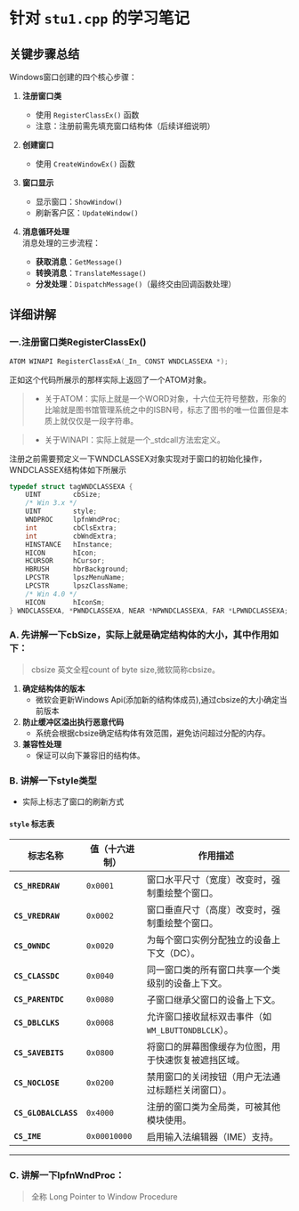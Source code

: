 ﻿# 针对 `stu1.cpp` 的学习笔记

## 关键步骤总结

Windows窗口创建的四个核心步骤：

1. **注册窗口类**  
   - 使用 `RegisterClassEx()` 函数  
   - 注意：注册前需先填充窗口结构体（后续详细说明）

2. **创建窗口**  
   - 使用 `CreateWindowEx()` 函数

3. **窗口显示**  
   - 显示窗口：`ShowWindow()`  
   - 刷新客户区：`UpdateWindow()`

4. **消息循环处理**  
   消息处理的三步流程：  
   - **获取消息**：`GetMessage()`  
   - **转换消息**：`TranslateMessage()`  
   - **分发处理**：`DispatchMessage()`（最终交由回调函数处理）
## 详细讲解
###	一.注册窗口类RegisterClassEx()
```cpp 
ATOM WINAPI RegisterClassExA(_In_ CONST WNDCLASSEXA *);
```
正如这个代码所展示的那样实际上返回了一个ATOM对象。
> * 关于ATOM：实际上就是一个WORD对象，十六位无符号整数，形象的比喻就是图书馆管理系统之中的ISBN号，标志了图书的唯一位置但是本质上就仅仅是一段字符串。

> * 关于WINAPI：实际上就是一个_stdcall方法宏定义。

注册之前需要预定义一下WNDCLASSEX对象实现对于窗口的初始化操作，WNDCLASSEX结构体如下所展示
``` cpp
typedef struct tagWNDCLASSEXA {
    UINT        cbSize;
    /* Win 3.x */
    UINT        style;
    WNDPROC     lpfnWndProc;
    int         cbClsExtra;
    int         cbWndExtra;
    HINSTANCE   hInstance;
    HICON       hIcon;
    HCURSOR     hCursor;
    HBRUSH      hbrBackground;
    LPCSTR      lpszMenuName;
    LPCSTR      lpszClassName;
    /* Win 4.0 */
    HICON       hIconSm;
} WNDCLASSEXA, *PWNDCLASSEXA, NEAR *NPWNDCLASSEXA, FAR *LPWNDCLASSEXA;
```

### A. **先讲解一下cbSize，实际上就是确定结构体的大小，其中作用如下：**

> cbsize 英文全程count of byte size,微软简称cbsize。
1.  **确定结构体的版本**
    - 微软会更新Windows Api(添加新的结构体成员),通过cbsize的大小确定当前版本
2.  **防止缓冲区溢出执行恶意代码**
    - 系统会根据cbsize确定结构体有效范围，避免访问超过分配的内存。
3.  **兼容性处理**
    - 保证可以向下兼容旧的结构体。

### B. **讲解一下style类型**
* 实际上标志了窗口的刷新方式 

#### `style` 标志表
| 标志名称              | 值（十六进制） | 作用描述                                                                 |
|-----------------------|----------------|--------------------------------------------------------------------------|
| **`CS_HREDRAW`**      | `0x0001`       | 窗口水平尺寸（宽度）改变时，强制重绘整个窗口。                           |
| **`CS_VREDRAW`**      | `0x0002`       | 窗口垂直尺寸（高度）改变时，强制重绘整个窗口。                           |
| **`CS_OWNDC`**        | `0x0020`       | 为每个窗口实例分配独立的设备上下文（DC）。                               |
| **`CS_CLASSDC`**      | `0x0040`       | 同一窗口类的所有窗口共享一个类级别的设备上下文。                         |
| **`CS_PARENTDC`**     | `0x0080`       | 子窗口继承父窗口的设备上下文。                                           |
| **`CS_DBLCLKS`**      | `0x0008`       | 允许窗口接收鼠标双击事件（如 `WM_LBUTTONDBLCLK`）。                     |
| **`CS_SAVEBITS`**     | `0x0800`       | 将窗口的屏幕图像缓存为位图，用于快速恢复被遮挡区域。                     |
| **`CS_NOCLOSE`**      | `0x0200`       | 禁用窗口的关闭按钮（用户无法通过标题栏关闭窗口）。                       |
| **`CS_GLOBALCLASS`**  | `0x4000`       | 注册的窗口类为全局类，可被其他模块使用。                                 |
| **`CS_IME`**          | `0x00010000`   | 启用输入法编辑器（IME）支持。                                           |

---  
### C. **讲解一下lpfnWndProc：**
>全称 ​​Long Pointer to Window Procedure​​

